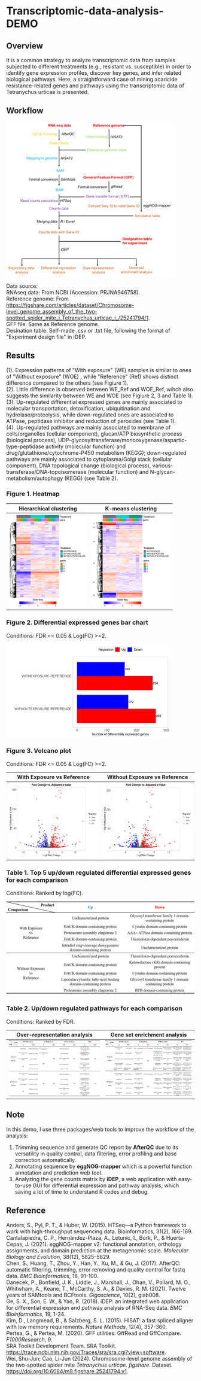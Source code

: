 # Transcriptomic-data-analysis-DEMO
## Overview
It is a common strategy to analyze transcriptomic data from samples subjected to different treatments (e.g., resistant vs. susceptible) in order to identify gene expression profiles, discover key genes, and infer related biological pathways. Here, a straightforward case of mining acaricide resistance-related genes and pathways using the transcriptomic data of Tetranychus urticae is presented.

## Workflow
<img src="https://github.com/TK-CamBaz/RNA-seq-data-analysis-DEMO/blob/main/FigureTable/flowchart.png" width="450">

Data source:  
RNAseq data: From NCBI (Accession: PRJNA946758).  
Reference genome: From https://figshare.com/articles/dataset/Chromosome-level_genome_assembly_of_the_two-spotted_spider_mite_i_Tetranychus_urticae_i_/25241794/1.  
GFF file: Same as Reference genome.  
Desination table: Self-made .csv or .txt file, following the format of "Experiment design file" in iDEP.

## Results
(1). Expression patterns of "With exposure" (WE) samples is similar to ones of "Without exposure" (WOE) , while "Reference" (Ref) shows distinct difference compared to the others (see Figiure 1).  
(2). Little difference is observed between WE_Ref and WOE_Ref, wihch also suggests the similarity between WE and WOE (see Figiure 2, 3 and Table 1).  
(3). Up-regulated differential expressed genes are mainly associated to molecular transportation, detoxification, ubiquitination and hydrolase/proteolysis, while down-regulated ones are associated to ATPase, peptidase inhibitor and reduction of peroxides (see Table 1).  
(4). Up-regulated pathways are mainly associated to membrane of cells/organelles (cellular component), glucan/ATP biosynthetic process (biological process), UDP-glycosyltransferase/monooxygenase/aspartic-type-peptidase activity (molecular function) and drug/glutathione/cytochrome-P450 metabolism (KEGG); down-regulated pathways are mainly associated to cytoplasma/Golgi stack  (cellular component), DNA topological change (biological process), various-transferase/DNA-topoisomerase (molecular function) and N-glycan-metabolism/autophagy (KEGG) (see Table 2).  

### Figure 1. Heatmap
Hierarchical clustering    |  K-means clustering
:-------------------------:|:-------------------------:
<img src="https://github.com/TK-CamBaz/RNA-seq-data-analysis-DEMO/blob/main/FigureTable/heatmap_H.png"  height=250>|<img src="https://github.com/TK-CamBaz/RNA-seq-data-analysis-DEMO/blob/main/FigureTable/heatmap_K.png" height=250>

### Figure 2. Differential expressed genes bar chart
Conditions: FDR <= 0.05 & Log(FC) >=2.  

<img src="https://github.com/TK-CamBaz/RNA-seq-data-analysis-DEMO/blob/main/FigureTable/sig_gene_stats.png"  height=250>

### Figure 3. Volcano plot
Conditions: FDR <= 0.05 & Log(FC) >=2.  

With Exposure vs Reference  |  Without Exposure vs Reference
:-------------------------:|:-------------------------:
<img src="https://github.com/TK-CamBaz/RNA-seq-data-analysis-DEMO/blob/main/FigureTable/volcano_plot_we_ref.png" height=200>|<img src="https://github.com/TK-CamBaz/RNA-seq-data-analysis-DEMO/blob/main/FigureTable/volcano_plot_woe_ref.png" height=200>

### Table 1. Top 5 up/down regulated differential expressed genes for each comparison
Conditions: Ranked by log(FC).  

<img src="https://github.com/TK-CamBaz/RNA-seq-data-analysis-DEMO/blob/main/FigureTable/top5function_for_updown.png" height=250>

### Table 2. Up/down regulated pathways for each comparison
Conditions: Ranked by FDR.

Over-representation analysis    |  Gene set enrichment analysis
:-------------------------:|:-------------------------:
<img src="https://github.com/TK-CamBaz/RNA-seq-data-analysis-DEMO/blob/main/FigureTable/pathway_ora.png" height=150>|<img src="https://github.com/TK-CamBaz/RNA-seq-data-analysis-DEMO/blob/main/FigureTable/pathway_gesa.png" height=150>

## Note
In this demo, I use three packages/web tools to improve the workflow of the analysis: 
1. Trimming sequence and generate QC report by **AfterQC** due to its versatility in quality control,
 data filtering, error profiling and base correction automatically. 
2. Annotating sequence by **eggNOG-mapper** which is a powerful function annotation and prediction web tool. 
3. Analyzing the gene counts matrix by **iDEP**, a web application with easy-to-use GUI for differential expression and pathway analysis, which saving a lot of time to understand R codes and debug.

## Reference
Anders, S., Pyl, P. T., & Huber, W. (2015). HTSeq—a Python framework to work with high-throughput sequencing data. Bioinformatics, 31(2), 166-169.  
Cantalapiedra, C. P., Hernández-Plaza, A., Letunic, I., Bork, P., & Huerta-Cepas, J. (2021). eggNOG-mapper v2: functional annotation, orthology assignments, and domain prediction at the metagenomic scale. _Molecular Biology and Evolution_, 38(12), 5825-5829.  
Chen, S., Huang, T., Zhou, Y., Han, Y., Xu, M., & Gu, J. (2017). AfterQC: automatic filtering, trimming, error removing and quality control for fastq data. _BMC Bioinformatics_, 18, 91-100.  
Danecek, P., Bonfield, J. K., Liddle, J., Marshall, J., Ohan, V., Pollard, M. O., Whitwham, A., Keane, T., McCarthy, S. A., & Davies, R. M. (2021). Twelve years of SAMtools and BCFtools. _Gigascience_, 10(2), giab008.  
Ge, S. X., Son, E. W., & Yao, R. (2018). iDEP: an integrated web application for differential expression and pathway analysis of RNA-Seq data. _BMC Bioinformatics_, 19, 1-24.  
Kim, D., Langmead, B., & Salzberg, S. L. (2015). HISAT: a fast spliced aligner with low memory requirements. _Nature Methods_, 12(4), 357-360.  
Pertea, G., & Pertea, M. (2020). GFF utilities: GffRead and GffCompare. _F1000Research_, 9.  
SRA Toolkit Development Team. SRA Toolkit. https://trace.ncbi.nlm.nih.gov/Traces/sra/sra.cgi?view=software.  
Wei, Shu-Jun; Cao, Li-Jun (2024). Chromosome-level genome assembly of the two-spotted spider mite _Tetranychus urticae_. _figshare_. Dataset. https://doi.org/10.6084/m9.figshare.25241794.v1.  
